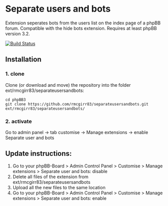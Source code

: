 Separate users and bots
===============

Extension seperates bots from the users list on the index page of a phpBB forum.  Compatible with the hide bots extension.  Requires at least phpBB version 3.2.

[![Build Status](https://travis-ci.com/rmcgirr83/separateusersandbots.svg?branch=master)](https://travis-ci.com/rmcgirr83/separateusersandbots)

## Installation

### 1. clone
Clone (or download and move) the repository into the folder ext/rmcgirr83/separateusersandbots:

```
cd phpBB3
git clone https://github.com/rmcgirr83/separateusersandbots.git ext/rmcgirr83/separateusersandbots/
```

### 2. activate
Go to admin panel -> tab customise -> Manage extensions -> enable Separate user and bots

## Update instructions:
1. Go to your phpBB-Board > Admin Control Panel > Customise > Manage extensions > Separate user and bots: disable
2. Delete all files of the extension from ext/rmcgirr83/separateusersandbots
3. Upload all the new files to the same location
4. Go to your phpBB-Board > Admin Control Panel > Customise > Manage extensions > Separate user and bots: enable